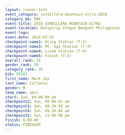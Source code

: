 ```yaml
---
layout: runner-info 
event_category: cordillera-mountain-ultra-2018 
category_km: 50K 
event-title: 2018 CORDILLERA MOUNTAIN ULTRA 
event-location: Dalupirip Itogon Benguet Philippines 
event-logo: 
event-date: 2018-03-03 
checkpoint-name2: Oling Station (T-2) 
checkpoint-name3: Mt. Ugo Station (T-3) 
checkpoint-name4: Lusod Station (T-4) 
checkpoint-name5: Finish (T-5) 
overall_rank: 32
gender_rank: 26
category_rank: 20
bib: 50107
first_name: Mark Jay
last_name: Callanta
gender: M
team_name: amci
start: Sun, 04-00-00 am
checkpoint2: Sun, 06-04-02 am
checkpoint3: Sun, 08-34-39 am
checkpoint4: Sun, 09-38-04 am
checkpoint5: Sun, 12-09-08 pm
finish: 8-09-08
status: FINISHER
---
```

